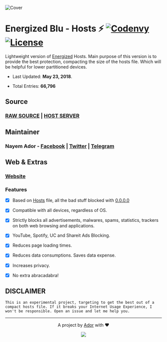![Cover](https://ador.chorompotro.com/energized_blu_cover.svg)

# Energized Blu - Hosts ⚡ [![Codenvy](https://img.shields.io/badge/Cloud-CodeAnyWhere-7F3F97.svg)](https://codeanywhere.com/) [![License](https://img.shields.io/badge/License-MIT-blue.svg)](https://github.com/AdroitAdorKhan/Energized/blob/master/LICENSE)

Lightweight version of [Energized](https://github.com/AdroitAdorKhan/Energized) Hosts. Main purpose of this version is to provide the best protection, compacting the size of the hosts file. Which will be helpful for lower partitioned devices.

* Last Updated: **May 23, 2018**.

* Total Entries: **66,796**

## Source

### [RAW SOURCE](https://raw.githubusercontent.com/EnergizedProtection/EnergizedBlu/master/EnergizedBlu/energized/EnergizedBlu) | [HOST SERVER](http://adroit.heliohost.org/energized/blu)

## Maintainer

### **Nayem Ador** - [Facebook](https://facebook.com/adroitadorkhan) | [Twitter](https://twitter.com/adroitadorkhan) | [Telegram](https://t.me/adroitadorkhan)

## Web & Extras

### [Website](https://ador.chorompotro.com/)

### Features

- [x] Based on [Hosts](http://lmgtfy.com/?q=what+is+hosts+file) file, all the bad stuff blocked with [0.0.0.0](http://lmgtfy.com/?q=what+is+0.0.0.0)

- [x] Compatible with all devices, regardless of OS.

- [x] Strictly blocks all advertisements, malwares, spams, statistics, trackers on both web browsing and applications.

- [x] YouTube, Spotify, UC and Shareit Ads Blocking.

- [x] Reduces page loading times.

- [x] Reduces data consumptions. Saves data expense.

- [x] Increases privacy.

- [x] No extra abracadabra! 

## DISCLAIMER

```
This is an experimental project, targeting to get the best out of a compact hosts file. If it breaks your Internet Usage Experience, I won't be responsible. Open an issue and let me help you.
```

---

<p align="center">A project by <a href="https://github.com/AdroitAdorKhan" target="_blank">Ador</a> with ❤<p>

<p align="center"><a href="https://saythanks.io/to/AdroitAdorKhan" target="_blank"><img src="https://img.shields.io/badge/Say%20Thanks-!-1EAEDB.svg"></a><p>

